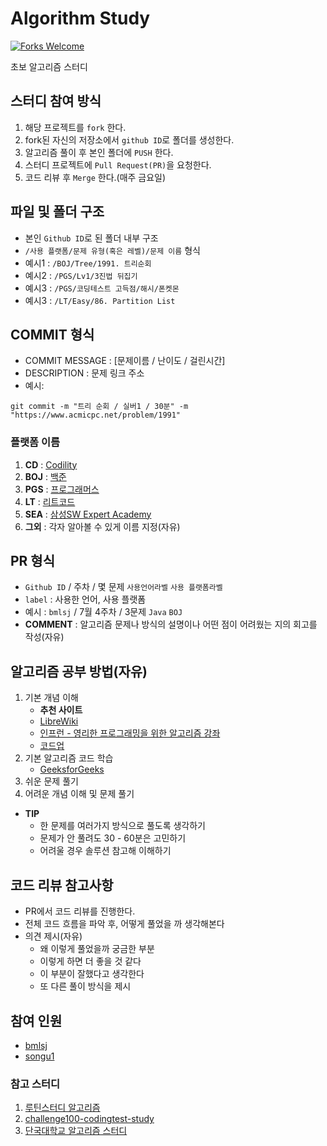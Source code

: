 # Algorithm Study

[![Forks Welcome](https://img.shields.io/badge/Fork-welcome!-brightgreen.svg?style=flat-square)](https://github.com/Jade-Seuu-Study/Algorithm-Study/fork)

초보 알고리즘 스터디

## 스터디 참여 방식
1. 해당 프로젝트를 `fork` 한다.
2. fork된 자신의 저장소에서 `github ID`로 폴더를 생성한다.
3. 알고리즘 풀이 후 본인 폴더에 `PUSH` 한다.
4. 스터디 프로젝트에 `Pull Request(PR)`을 요청한다.
5. 코드 리뷰 후 `Merge` 한다.(매주 금요일)


## 파일 및 폴더 구조
- 본인 `Github ID`로 된 폴더 내부 구조
- `/사용 플랫폼/문제 유형(혹은 레벨)/문제 이름` 형식
- 예시1 : `/BOJ/Tree/1991. 트리순회`
- 예시2 : `/PGS/Lv1/3진법 뒤집기`
- 예시3 : `/PGS/코딩테스트 고득점/해시/폰켓몬`
- 예시3 : `/LT/Easy/86. Partition List`


## COMMIT 형식
- COMMIT MESSAGE : [문제이름 / 난이도 / 걸린시간]
- DESCRIPTION : 문제 링크 주소
- 예시:
~~~
git commit -m "트리 순회 / 실버1 / 30분" -m "https://www.acmicpc.net/problem/1991"
~~~


### 플랫폼 이름
1. **CD** : [Codility](https://app.codility.com/programmers/lessons/1-iterations/)
2. **BOJ** : [백준](https://www.acmicpc.net/problem/tags)
3. **PGS** : [프로그래머스](https://school.programmers.co.kr/learn/challenges)
4. **LT** : [리트코드](https://leetcode.com/problemset/all/)
5. **SEA** : [삼성SW Expert Academy](https://swexpertacademy.com/main/code/problem/problemList.do)
6. **그외** : 각자 알아볼 수 있게 이름 지정(자유)


## PR 형식
- `Github ID` / 주차 / 몇 문제 `사용언어라벨` `사용 플랫폼라벨` 
- `label` : 사용한 언어, 사용 플랫폼
- 예시 : `bmlsj` / 7월 4주차 / 3문제 `Java` `BOJ`
- **COMMENT** : 알고리즘 문제나 방식의 설명이나 어떤 점이 어려웠는 지의 회고를 작성(자유)


## 알고리즘 공부 방법(자유)
1. 기본 개념 이해
    - **추천 사이트**
    - [LibreWiki](https://librewiki.net/wiki/%EC%8B%9C%EB%A6%AC%EC%A6%88:%EC%88%98%ED%95%99%EC%9D%B8%EB%93%AF_%EA%B3%BC%ED%95%99%EC%95%84%EB%8B%8C_%EA%B3%B5%ED%95%99%EA%B0%99%EC%9D%80_%EC%BB%B4%ED%93%A8%ED%84%B0%EA%B3%BC%ED%95%99/%EC%95%8C%EA%B3%A0%EB%A6%AC%EC%A6%98_%EA%B8%B0%EC%B4%88)
    - [인프런 - 영리한 프로그래밍을 위한 알고리즘 강좌](https://www.inflearn.com/course/%EC%95%8C%EA%B3%A0%EB%A6%AC%EC%A6%98-%EA%B0%95%EC%A2%8C#curriculum)
    - [코드업](https://codeup.kr/)
2. 기본 알고리즘 코드 학습
    - [GeeksforGeeks](https://www.geeksforgeeks.org/)
3. 쉬운 문제 풀기
4. 어려운 개념 이해 및 문제 풀기

- **TIP**
    - 한 문제를 여러가지 방식으로 풀도록 생각하기
    - 문제가 안 풀려도 30 - 60분은 고민하기
    - 어려울 경우 솔루션 참고해 이해하기


## 코드 리뷰 참고사항
- PR에서 코드 리뷰를 진행한다.
- 전체 코드 흐름을 파악 후, 어떻게 풀었을 까 생각해본다
- 의견 제시(자유)
    - 왜 이렇게 풀었을까 궁금한 부분
    - 이렇게 하면 더 좋을 것 같다
    - 이 부분이 잘했다고 생각한다
    - 또 다른 풀이 방식을 제시


## 참여 인원
- [bmlsj](https://github.com/bmlsj)
- [songu1](https://github.com/songu1)


### 참고 스터디
1. [루틴스터디 알고리즘](https://github.com/ROUTINE-STUDY/Algorithm)
2. [challenge100-codingtest-study](https://github.com/ellynhan/challenge100-codingtest-study)
3. [단국대학교 알고리즘 스터디](https://github.com/DKU-STUDY/Algorithm)
